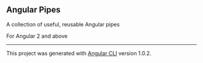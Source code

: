 ## Angular Pipes

A collection of useful, reusable Angular pipes

For Angular 2 and above

---

This project was generated with [Angular CLI](https://github.com/angular/angular-cli) version 1.0.2.